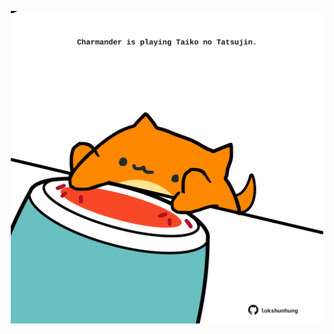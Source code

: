 <!-- built at 22/06/2022, 05:04:42 UTC -->
<p align="center">
  <img width="500" height="500" src="./ReadmeImage.svg">
</p>
